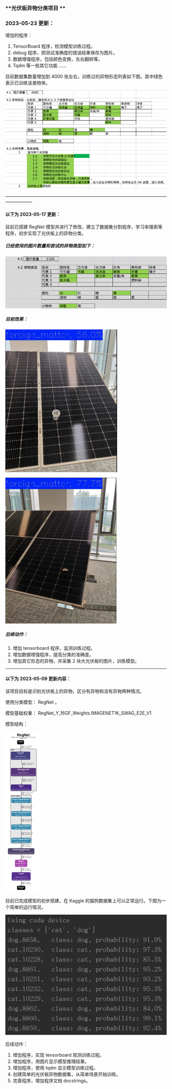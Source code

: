 ### **光伏板异物分类项目 **



### 2023-05-23 更新：

增加的程序：

1. TensorBoard 程序，检测模型训练过程。
2. debug 程序，把测试准确度的错误结果保存为图片。
3. 数据增强程序，包括颜色变换，左右翻转等。
4. Tqdm 等一些其它功能 ……

目前数据集数量增加到 4000  张左右，训练过的异物形态列表如下图，其中绿色表示已训练该类物体。

<img src="assets/image-20230523195054287.png" alt="image-20230523195054287" style="zoom:67%;" />



——————————————————————————————————————————

#### 以下为 2023-05-17 更新：

目前已搭建 RegNet 模型并进行了修改，建立了数据集分割程序，学习率搜索等程序，初步实现了光伏板上的异物分类。



##### 已经使用的图片数量和尝试的异物类型如下：

![image-20230517104344395](./assets/image-20230517104344395.png)

##### 目前效果：

![image-20230517104635331](./assets/image-20230517104635331.png)  

 ![image-20230517104709112](./assets/image-20230517104709112.png)

##### 后续动作：

1. 增加 tensorboard 程序，监测训练过程。
2. 增加数据增强程序，提高分类的准确度。
3. 增加其它形态的异物，并采集 2 块大光伏板的图片，训练模型。



----------------------------------------------------------------

#### 以下为 2023-05-09 更新内容：

该项目目标是识别光伏板上的异物，区分有异物和没有异物两种情况。

使用分类模型： RegNet 。

模型基础权重： RegNet_Y_16GF_Weights.IMAGENET1K_SWAG_E2E_V1

模型结构：

​	<img src="assets/image-20230509175259505.png" alt="image-20230509175259505" style="zoom: 50%;" />

目前已完成模型的初步搭建，在 Kaggle 的猫狗数据集上可以正常运行。下图为一个简单的运行情况。

![image-20230509174747423](assets/image-20230509174747423.png)

后续动作：

1. 增加程序，实现 tensorboard 观测训练过程。
2. 增加程序，用图片显示模型推理结果。
3. 增加程序，使用 tqdm 显示模型训练过程。
4. 创建简单的光伏板异物数据集，从简单场景开始训练。
5. 完善程序，增加程序文档 docstrings。


